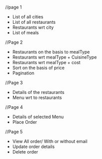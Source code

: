 //page 1

* List of all cities
* List of all restaurants
* Restaurants wrt city
* List of meals

//Page 2
* Restaurants on the basis to mealType
* Restaurants wrt mealType + CuisineType
* Restaurants wrt mealType + cost
* Sort on the basis of price 
* Pagination

//Page 3
* Details of the restaurants
* Menu wrt to restaurants

//Page 4
* Details of selected Menu
* Place Order

//Page 5
* View All order/ With or without email
* Update order details
* Delete order
